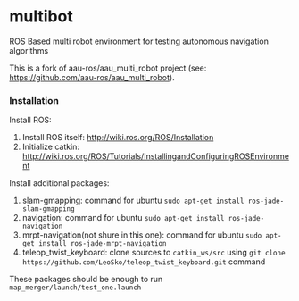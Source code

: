 multibot  
========

ROS Based multi robot environment for testing autonomous navigation algorithms


This is a fork of aau-ros/aau_multi_robot project (see: https://github.com/aau-ros/aau_multi_robot).

### Installation
Install ROS:
1) Install ROS itself: http://wiki.ros.org/ROS/Installation
2) Initialize catkin: http://wiki.ros.org/ROS/Tutorials/InstallingandConfiguringROSEnvironment

Install additional packages:
1) slam-gmapping: command for ubuntu `sudo apt-get install ros-jade-slam-gmapping`
3) navigation: command for ubuntu `sudo apt-get install ros-jade-navigation`
2) mrpt-navigation(not shure in this one): command for ubuntu `sudo apt-get install ros-jade-mrpt-navigation`
4) teleop_twist_keyboard: clone sources to `catkin_ws/src` using `git clone https://github.com/LeoSko/teleop_twist_keyboard.git` command

These packages should be enough to run `map_merger/launch/test_one.launch`
